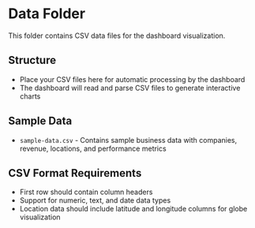 # Data Folder

This folder contains CSV data files for the dashboard visualization.

## Structure
- Place your CSV files here for automatic processing by the dashboard
- The dashboard will read and parse CSV files to generate interactive charts

## Sample Data
- `sample-data.csv` - Contains sample business data with companies, revenue, locations, and performance metrics

## CSV Format Requirements
- First row should contain column headers
- Support for numeric, text, and date data types
- Location data should include latitude and longitude columns for globe visualization